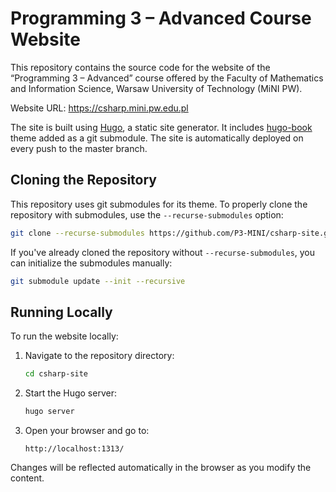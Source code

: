 
# Programming 3 – Advanced Course Website

This repository contains the source code for the website of the “Programming 3 – Advanced” course offered by the Faculty of Mathematics and Information Science, Warsaw University of Technology (MiNI PW).

Website URL: https://csharp.mini.pw.edu.pl

The site is built using [Hugo](https://gohugo.io/), a static site generator. It includes [hugo-book](https://themes.gohugo.io/themes/hugo-book/) theme added as a git submodule. The site is automatically deployed on every push to the master branch.

## Cloning the Repository

This repository uses git submodules for its theme. To properly clone the repository with submodules, use the `--recurse-submodules` option:

```bash
git clone --recurse-submodules https://github.com/P3-MINI/csharp-site.git
```

If you've already cloned the repository without `--recurse-submodules`, you can initialize the submodules manually:

```bash
git submodule update --init --recursive
```

## Running Locally

To run the website locally:

1. Navigate to the repository directory:
   ```bash
   cd csharp-site
   ```

2. Start the Hugo server:
   ```bash
   hugo server
   ```

3. Open your browser and go to:
   ```
   http://localhost:1313/
   ```

Changes will be reflected automatically in the browser as you modify the content.
